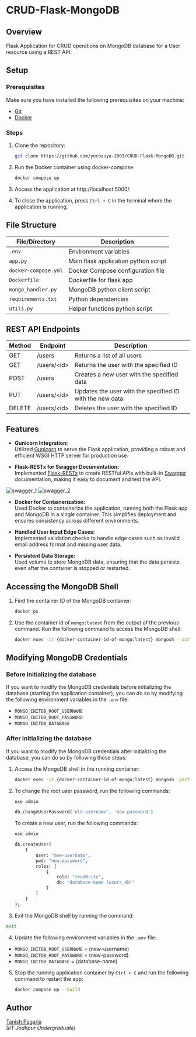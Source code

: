 # CRUD-Flask-MongoDB
## Overview
Flask Application for CRUD operations on MongoDB database for a User resource using a REST API.


## Setup
### Prerequisites
Make sure you have installed the following prerequisites on your machine:
- [Git](https://git-scm.com/downloads)
- [Docker](https://docs.docker.com/engine/install/)

### Steps
1. Clone the repository:
    ```sh
    git clone https://github.com/yorozuya-2003/CRUD-Flask-MongoDB.git
    ```

2. Run the Docker container using docker-compose:
    ```sh
    docker compose up
    ```

3. Access the application at http://localhost:5000/.

4. To close the application, press `Ctrl + C` in the terminal where the application is running.


## File Structure

| File/Directory       | Description                                |
|----------------------|--------------------------------------------|
| `.env`               | Environment variables                      |
| `app.py`             | Main flask application python script       |
| `docker-compose.yml` | Docker Compose configuration file          |
| `Dockerfile`         | Dockerfile for flask app                   |
| `mongo_handler.py`   | MongoDB python client script               |
| `requirements.txt`   | Python dependencies                        |
| `utils.py`           | Helper functions python script             |


## REST API Endpoints

| Method | Endpoint        | Description                                      |
|--------|-----------------|--------------------------------------------------|
| GET    | /users          | Returns a list of all users                      |
| GET    | /users/\<id\>   | Returns the user with the specified ID           |
| POST   | /users          | Creates a new user with the specified data       |
| PUT    | /users/\<id\>   | Updates the user with the specified ID with the new data |
| DELETE | /users/\<id\>   | Deletes the user with the specified ID           |


## Features
- **Gunicorn Integration:**  
  Utilized [Gunicorn](https://gunicorn.org/) to serve the Flask application, providing a robust and efficient WSGI HTTP server for production use.

- **Flask-RESTx for Swagger Documentation:**  
  Implemented [Flask-RESTx](https://flask-restx.readthedocs.io/en/latest/) to create RESTful APIs with built-in [Swagger](https://swagger.io/) documentation, making it easy to document and test the API.

![swagger_1](https://github.com/user-attachments/assets/08baab64-af32-476c-8425-da7cefac8ecc)
![swagger_2](https://github.com/user-attachments/assets/ed2d2885-4762-4240-9741-42b51c66bba4)

- **Docker for Containerization:**  
  Used Docker to containerize the application, running both the Flask app and MongoDB in a single container. This simplifies deployment and ensures consistency across different environments.

- **Handled User Input Edge Cases:**  
  Implemented validation checks to handle edge cases such as invalid email address format and missing user data.

- **Persistent Data Storage:**  
  Used volume to store MongoDB data, ensuring that the data persists even after the container is stopped or restarted.

## Accessing the MongoDB Shell
1. Find the container ID of the MongoDB container:
    ```sh
    docker ps
    ```
2. Use the container id of `mongo:latest` from the output of the previous command. Run the following command to access the MongoDB shell:
    ```sh
    docker exec -it {docker-container-id-of-mongo:latest} mongosh --authenticationDatabase "admin" -u {username} -p {password}
    ```


## Modifying MongoDB Credentials
### Before initializing the database
If you want to modify the MongoDB credentials before initializing the database (starting the application container), you can do so by modifying the following environment variables in the `.env` file:
- `MONGO_INITDB_ROOT_USERNAME`
- `MONGO_INITDB_ROOT_PASSWORD`
- `MONGO_INITDB_DATABASE`

### After initializing the database
If you want to modify the MongoDB credentials after initializing the database, you can do so by following these steps:
1. Access the MongoDB shell in the running container:
    ```sh
    docker exec -it {docker-container-id-of-mongo:latest} mongosh -port 27017 -authenticationDatabase "admin" -u "old-username" -p "old-password"
    ```
2. To change the root user password, run the following commands:
    ```sh
    use admin
    ```
    
    ```sh
    db.changeUserPassword('old-username', 'new-password')
    ```
    
    To create a new user, run the following commands:
    ```sh
    use admin
    ```

    ```sh
    db.createUser(
        {
            user: "new-username",
            pwd: "new-password",
            roles: [
                {
                    role: "readWrite",
                    db: "database-name (users_db)"
                }
            ]
        }
    );
    ```
3. Exit the MongoDB shell by running the command:
  ```sh
  exit
  ```

4. Update the following environment variables in the `.env` file:
  - `MONGO_INITDB_ROOT_USERNAME` = (new-username)
  - `MONGO_INITDB_ROOT_PASSWORD` = (new-password)
  - `MONGO_INITDB_DATABASE` = (database-name)

5. Stop the running application container by `Ctrl + C` and run the following command to restart the app:
    ```sh
    docker compose up --build
    ```


## Author
[Tanish Pagaria](https://github.com/yorozuya-2003)  
*(IIT Jodhpur Undergraduate)*
